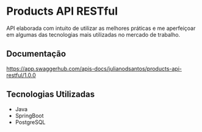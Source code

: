 # Products API RESTful
API elaborada com intuito de utilizar as melhores práticas e me aperfeiçoar em algumas das tecnologias mais utilizadas no mercado de trabalho.

## Documentação
https://app.swaggerhub.com/apis-docs/julianodsantos/products-api-restful/1.0.0

## Tecnologias Utilizadas
- Java
- SpringBoot
- PostgreSQL

